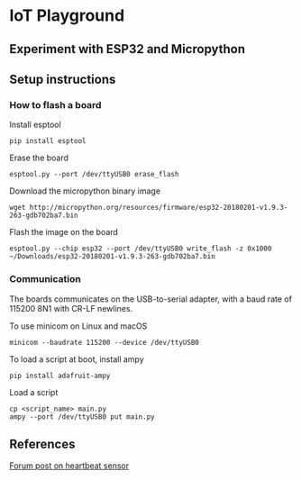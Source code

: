 # IoT Playground
## Experiment with ESP32 and Micropython

## Setup instructions

### How to flash a board

Install esptool
```
pip install esptool
```

Erase the board
```
esptool.py --port /dev/ttyUSB0 erase_flash
```

Download the micropython binary image
```
wget http://micropython.org/resources/firmware/esp32-20180201-v1.9.3-263-gdb702ba7.bin
```

Flash the image on the board
```
esptool.py --chip esp32 --port /dev/ttyUSB0 write_flash -z 0x1000 ~/Downloads/esp32-20180201-v1.9.3-263-gdb702ba7.bin
```

### Communication

The boards communicates on the USB-to-serial adapter, with a baud rate of
115200 8N1 with CR-LF newlines.

To use minicom on Linux and macOS
```
minicom --baudrate 115200 --device /dev/ttyUSB0
```

To load a script at boot, install ampy
```
pip install adafruit-ampy
```

Load a script
```
cp <script_name> main.py
ampy --port /dev/ttyUSB0 put main.py
```

## References

[Forum post on heartbeat sensor](https://forum.arduino.cc/index.php?topic=209140.15)
